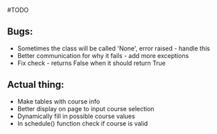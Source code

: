 #TODO

## Bugs:
* Sometimes the class will be called 'None', error raised - handle this
* Better communication for why it fails - add more exceptions
* Fix check - returns False when it should return True

## Actual thing:
* Make tables with course info
* Better display on page to input course selection
* Dynamically fill in possible course values
* In schedule() function check if course is valid
